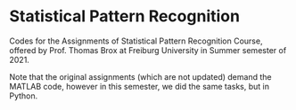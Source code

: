 # Statistical Pattern Recognition
 Codes for the Assignments of Statistical Pattern Recognition Course, offered by Prof. Thomas Brox at Freiburg University in Summer semester of 2021.
 
 Note that the original assignments (which are not updated) demand the MATLAB code, however in this semester, we did the same tasks, but in Python.
